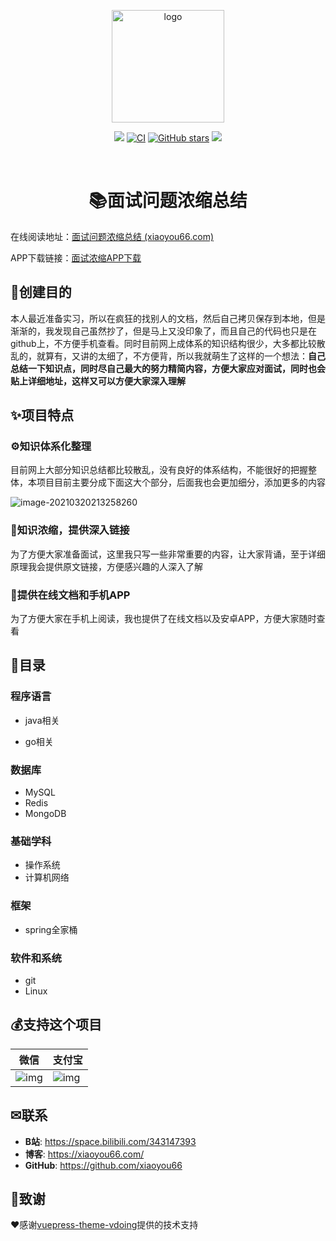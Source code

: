 <p align="center"><a href="http://interview.xiaoyou66.com/" target="_blank" rel="noopener noreferrer"><img width="180" src="http://interview.xiaoyou66.com/img/study.png" alt="logo"></a></p>

<p align="center">
    <a href="http://interview.xiaoyou66.com/"> <img src="https://badgen.net/badge/%E5%B0%8F%E6%B8%B8/%E5%9C%A8%E7%BA%BF%E9%98%85%E8%AF%BB?icon=sourcegraph"></a>
  <a href="https://github.com/xiaoyou66/interview/actions?query=workflow%3ACI"><img src="https://github.com/xiaoyou66/interview/workflows/CI/badge.svg" alt="CI"></a>
  <a href="https://github.com/xiaoyou66/interview"><img src="https://img.shields.io/github/stars/xiaoyou66/interview?logo=ReverbNation&logoColor=rgba(255,255,255,.6)" alt="GitHub stars"></a>
   <a href="https://github.com/xiaoyou66/interview"> <img src="https://badgen.net/github/forks/xiaoyou66/interview?icon=github"></a>

​    

<h1 align="center">📚面试问题浓缩总结</h1>

在线阅读地址：[面试问题浓缩总结 (xiaoyou66.com)](http://interview.xiaoyou66.com/)

APP下载链接：[面试浓缩APP下载](https://www.yd-mobile.cn/pack/download?versionId=2497&packName=com.xiaoyou.interview)

## 💎创建目的

本人最近准备实习，所以在疯狂的找别人的文档，然后自己拷贝保存到本地，但是渐渐的，我发现自己虽然抄了，但是马上又没印象了，而且自己的代码也只是在github上，不方便手机查看。同时目前网上成体系的知识结构很少，大多都比较散乱的，就算有，又讲的太细了，不方便背，所以我就萌生了这样的一个想法：**自己总结一下知识点，同时尽自己最大的努力精简内容，方便大家应对面试，同时也会贴上详细地址，这样又可以方便大家深入理解**

## ✨项目特点

### ⚙知识体系化整理

目前网上大部分知识总结都比较散乱，没有良好的体系结构，不能很好的把握整体，本项目目前主要分成下面这大个部分，后面我也会更加细分，添加更多的内容

![image-20210320213258260](https://img.xiaoyou66.com/2021/03/20/6995b971c806f.png)

### 🔗知识浓缩，提供深入链接

为了方便大家准备面试，这里我只写一些非常重要的内容，让大家背诵，至于详细原理我会提供原文链接，方便感兴趣的人深入了解

### 📱提供在线文档和手机APP

为了方便大家在手机上阅读，我也提供了在线文档以及安卓APP，方便大家随时查看

## 🔖目录

### 程序语言

- java相关

- go相关

### 数据库

- MySQL
- Redis
- MongoDB

### 基础学科

- 操作系统
- 计算机网络

### 框架

- spring全家桶

### 软件和系统

- git
- Linux

## 💰支持这个项目

| 微信                                                         | 支付宝                                                       |
| ------------------------------------------------------------ | ------------------------------------------------------------ |
| ![img](https://img.xiaoyou66.com/images/2020/03/01/ySH4.png) | ![img](https://img.xiaoyou66.com/images/2020/03/01/yJWT.jpg) |

##  ✉联系

- **B站**: <https://space.bilibili.com/343147393>
- **博客**: <https://xiaoyou66.com/>
- **GitHub**: <https://github.com/xiaoyou66>

## 🎁致谢

❤️感谢[vuepress-theme-vdoing](https://github.com/xugaoyi/vuepress-theme-vdoing)提供的技术支持


